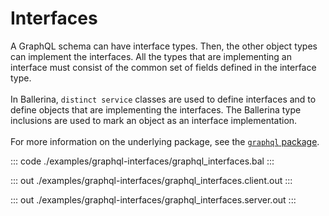# Interfaces

A GraphQL schema can have interface types. Then, the other object types can
implement the interfaces. All the types that are implementing an interface must
consist of the common set of fields defined in the interface type. <br/><br/> In
Ballerina, `distinct service` classes are used to define interfaces and to
define objects that are implementing the interfaces. The Ballerina type
inclusions are used to mark an object as an interface implementation. <br/><br/>
For more information on the underlying package,
see the [`graphql` package](https://docs.central.ballerina.io/ballerina/graphql/latest/).

::: code ./examples/graphql-interfaces/graphql_interfaces.bal :::

::: out ./examples/graphql-interfaces/graphql_interfaces.client.out :::

::: out ./examples/graphql-interfaces/graphql_interfaces.server.out :::
